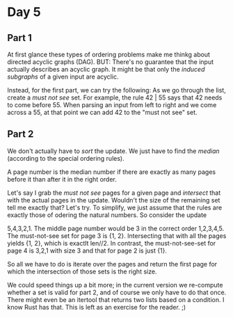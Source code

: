 # Day 5

## Part 1

At first glance these types of ordering problems make me thinkg about directed acyclic graphs (DAG). BUT: There's no guarantee that the input actually describes an acyclic graph. It might be that only the _induced subgraphs_ of a given input are acyclic.

Instead, for  the first part, we can try the following: As we go through the list, create a _must not see_ set. For example, the rule 42 | 55 says that 42 needs to come before 55. When parsing an input from left to right and we come across a 55, at that point we can add 42 to the "must not see" set.

## Part 2

We don't actually have to _sort_ the update. We just have to find the _median_ (according to the special ordering rules).

A page number is the median number if there are exactly as many pages before it than after it in the right order.

Let's say I grab the _must not see_ pages for a given page and _intersect_ that with the actual pages in the update. Wouldn't the size of the remaining set tell me exactly that? Let's try. To simplify, we just assume that the rules are exactly those of odering the natural numbers. So consider the update

5,4,3,2,1. The middle page number would be 3 in the correct order 1,2,3,4,5. The must-not-see set for page 3 is {1, 2}. Intersecting that with all the pages yields {1, 2}, which is exactlt len//2. In contrast, the must-not-see-set for page 4 is 3,2,1 with size 3 and that for page 2 is just {1}.

So all we have to do is iterate over the pages and return the first page for which the intersection of those sets is the right size.

We could speed things up a bit more; in the current version we re-compute whether a set is valid for part 2, and of course we only have to do that once. There might even be an itertool that returns two lists based on a condition. I know Rust has that. This is left as an exercise for the reader. ;)
